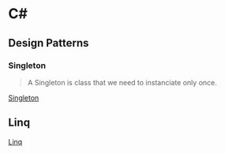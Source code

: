 # C#

## Design Patterns

### Singleton

> A Singleton is class that we need to instanciate only once.

[Singleton](./DesignPatterns/Singleton/Program.cs)

## Linq

[Linq](./Linq/Linq.App/Program.cs)